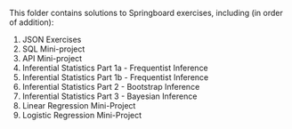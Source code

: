 This folder contains solutions to Springboard exercises, including (in order of addition):

1. JSON Exercises
2. SQL Mini-project
3. API Mini-project
4. Inferential Statistics Part 1a - Frequentist Inference
5. Inferential Statistics Part 1b - Frequentist Inference
6. Inferential Statistics Part 2 - Bootstrap Inference
7. Inferential Statistics Part 3 - Bayesian Inference
8. Linear Regression Mini-Project
9. Logistic Regression Mini-Project
